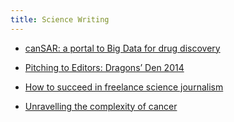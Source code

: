 ```yaml
---
title: Science Writing
---
```


* [canSAR: a portal to Big Data for drug discovery](http://www.drugtargetreview.com/9973/content-type/drug-target-review-extra/cansar-a-portal-to-big-data-for-drug-discovery/)

* [Pitching to Editors: Dragons’ Den 2014](http://www.ukcsj.org/session-reviews-2014/pitching-to-editors-dragons-den-2014.html)

* [How to succeed in freelance science journalism](http://www.ukcsj.org/session-reviews-2014/how-to-succeed-in-freelance-science-journalism.html)

* [Unravelling the complexity of cancer](http://www.icr.ac.uk/news-features/latest-features/mel-greaves-science-writer-of-the-year-2013/unravelling-the-complexity-of-cancer)
